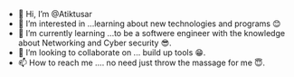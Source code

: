 - 👋 Hi, I’m @Atiktusar
- 👀 I’m interested in ...learning about new technologies and programs 😊
- 🌱 I’m currently learning ...to be a softwere engineer with the knowledge about Networking and Cyber security 😎.
- 💞️ I’m looking to collaborate on ... build up tools 😁.
- 📫  How to reach me .... no need just throw the massage for me  😇. 

<!---
Atiktusar/Atiktusar is a ✨ special ✨ repository because its `README.md` (this file) appears on your GitHub profile.
You can click the Preview link to take a look at your changes.
--->
